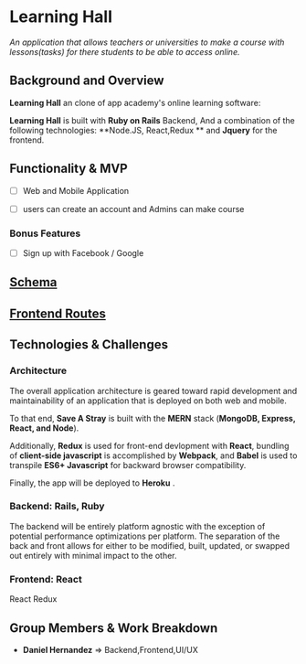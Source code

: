 # Learning Hall

_An application that allows teachers or universities to make a course with lessons(tasks) for there students to be able to access online._

## Background and Overview

**Learning Hall** an clone of app academy's online learning software: 

**Learning Hall** is built with **Ruby on Rails** Backend, And a combination of the following technologies: **Node.JS, React,Redux ** and **Jquery** for the frontend.

## Functionality & MVP

- [ ] Web and Mobile Application
- [ ] users can create an account and Admins can make course 


### Bonus Features

- [ ] Sign up with Facebook / Google


## [Schema](https://github.com/dmhernandez2525/Learning-Hall/wiki/Database-Schema)


## [Frontend Routes](https://github.com/dmhernandez2525/Learning-Hall/wiki/Frontend-Routes-and-Components)

## Technologies & Challenges

### Architecture
The overall application architecture is geared toward rapid development and maintainability of an application that is deployed on both web and mobile.

To that end, **Save A Stray** is built with the **MERN** stack (**MongoDB, Express, React, and Node**).

Additionally, **Redux** is used for front-end devlopment with **React**, bundling of **client-side javascript** is accomplished by **Webpack**, and **Babel** is used to transpile **ES6+ Javascript** for backward browser compatibility.

Finally, the app will be deployed to **Heroku** .

### Backend: Rails, Ruby
The backend will be entirely platform agnostic with the exception of potential performance optimizations per platform. The separation of the back and front allows for either to be modified, built, updated, or swapped out entirely with minimal impact to the other.

### Frontend: React
 React Redux

## Group Members & Work Breakdown
- **Daniel Hernandez** => Backend,Frontend,UI/UX
